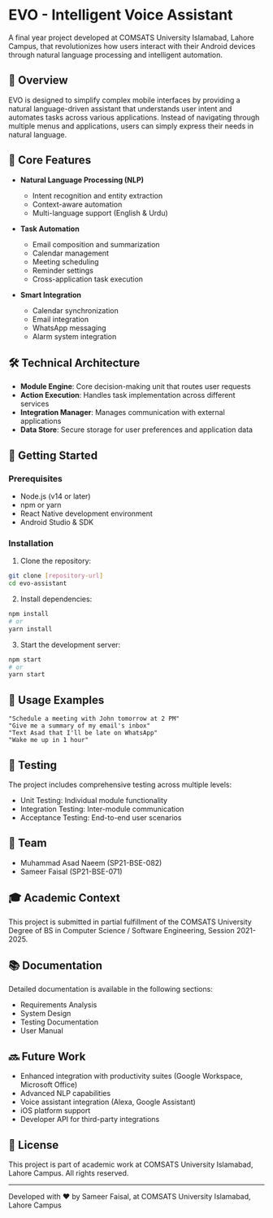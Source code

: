 # EVO - Intelligent Voice Assistant

A final year project developed at COMSATS University Islamabad, Lahore Campus, that revolutionizes how users interact with their Android devices through natural language processing and intelligent automation.

## 🌟 Overview

EVO is designed to simplify complex mobile interfaces by providing a natural language-driven assistant that understands user intent and automates tasks across various applications. Instead of navigating through multiple menus and applications, users can simply express their needs in natural language.

## 🎯 Core Features

- **Natural Language Processing (NLP)**
  - Intent recognition and entity extraction
  - Context-aware automation
  - Multi-language support (English & Urdu)

- **Task Automation**
  - Email composition and summarization
  - Calendar management
  - Meeting scheduling
  - Reminder settings
  - Cross-application task execution

- **Smart Integration**
  - Calendar synchronization
  - Email integration
  - WhatsApp messaging
  - Alarm system integration

## 🛠️ Technical Architecture

- **Module Engine**: Core decision-making unit that routes user requests
- **Action Execution**: Handles task implementation across different services
- **Integration Manager**: Manages communication with external applications
- **Data Store**: Secure storage for user preferences and application data

## 🚀 Getting Started

### Prerequisites

- Node.js (v14 or later)
- npm or yarn
- React Native development environment
- Android Studio & SDK

### Installation

1. Clone the repository:

```bash
git clone [repository-url]
cd evo-assistant
```

2. Install dependencies:

```bash
npm install
# or
yarn install
```

3. Start the development server:

```bash
npm start
# or
yarn start
```

## 📱 Usage Examples

```plaintext
"Schedule a meeting with John tomorrow at 2 PM"
"Give me a summary of my email's inbox"
"Text Asad that I'll be late on WhatsApp"
"Wake me up in 1 hour"
```

## 🧪 Testing

The project includes comprehensive testing across multiple levels:
- Unit Testing: Individual module functionality
- Integration Testing: Inter-module communication
- Acceptance Testing: End-to-end user scenarios

## 👥 Team

- Muhammad Asad Naeem (SP21-BSE-082)
- Sameer Faisal (SP21-BSE-071)

## 🎓 Academic Context

This project is submitted in partial fulfillment of the COMSATS University Degree of BS in Computer Science / Software Engineering, Session 2021-2025.

## 📚 Documentation

Detailed documentation is available in the following sections:
- Requirements Analysis
- System Design
- Testing Documentation
- User Manual

## 🔜 Future Work

- Enhanced integration with productivity suites (Google Workspace, Microsoft Office)
- Advanced NLP capabilities
- Voice assistant integration (Alexa, Google Assistant)
- iOS platform support
- Developer API for third-party integrations

## 📄 License

This project is part of academic work at COMSATS University Islamabad, Lahore Campus. All rights reserved.

---

Developed with ❤️ by Sameer Faisal, at COMSATS University Islamabad, Lahore Campus
